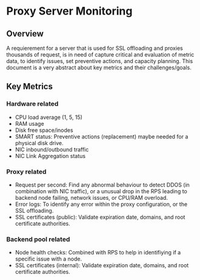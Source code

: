 # Proxy Server Monitoring
<h2>Overview</h2>
A requierement for a server that is used for SSL offloading and proxies thousands of request, is in need of capture critical and evaluation of metric data, to identify issues, set preventive actions, and capacity planning.
This document is a very abstract about key metrics and their challenges/goals.

<h2>Key Metrics</h2>
<h3>Hardware related</h3>

- CPU load average (1, 5, 15)
- RAM usage
- Disk free space/inodes
- SMART status: Preventive actions (replacement) maybe needed for a physical disk drive.
- NIC inbound/outbound traffic
- NIC Link Aggregation status

<h3>Proxy related</h3>

- Request per second: Find any abnormal behaviour to detect DDOS (in combination with NIC traffic), or a unusual drop in the RPS leading to backend node failing, network issues, or CPU/RAM overload.
- Error logs: To identify any error within the proxy configuration, or the SSL offloading.
- SSL certificates (public): Validate expiration date, domains, and root certificate authorities.

<h3>Backend pool related</h3>

- Node health checks: Combined with RPS to help in identifiying if a specific issue with a node.
- SSL certificates (internal): Validate expiration date, domains, and root certificate authorities.
